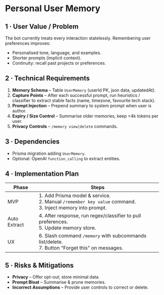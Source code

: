 # Personal User Memory

## 1 · User Value / Problem
The bot currently treats every interaction statelessly. Remembering user preferences improves:
* Personalised tone, language, and examples.
* Shorter prompts (implicit context).
* Continuity: recall past projects or preferences.

## 2 · Technical Requirements
1. **Memory Schema** – Table `UserMemory` (userId PK, json data, updatedAt).
2. **Capture Points** – After each successful prompt, run heuristics / classifier to extract stable facts (name, timezone, favourite tech stack).
3. **Prompt Injection** – Prepend summary to system prompt when user is author.
4. **Expiry / Size Control** – Summarise older memories, keep <4k tokens per user.
5. **Privacy Controls** – `/memory view|delete` commands.

## 3 · Dependencies
* Prisma migration adding `UserMemory`.
* Optional: OpenAI `function_calling` to extract entities.

## 4 · Implementation Plan
| Phase | Steps |
|-------|-------|
| MVP |1. Add Prisma model & service.<br>2. Manual `/remember key value` command.<br>3. Inject memory into prompt.|
| Auto Extract |4. After response, run regex/classifier to pull preferences.<br>5. Update memory store.|
| UX |6. Slash command `/memory` with subcommands list/delete.<br>7. Button "Forget this" on messages.|

## 5 · Risks & Mitigations
* **Privacy** – Offer opt-out; store minimal data.
* **Prompt Bloat** – Summarise & prune memories.
* **Incorrect Assumptions** – Provide user controls to correct or delete.
